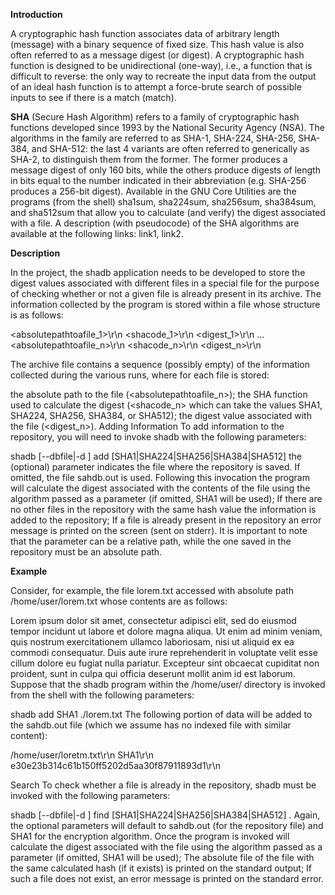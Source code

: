 **Introduction**

A cryptographic hash function associates data of arbitrary length (message) with a binary sequence of fixed size. This hash value is also often referred to as a message digest (or digest). A cryptographic hash function is designed to be unidirectional (one-way), i.e., a function that is difficult to reverse: the only way to recreate the input data from the output of an ideal hash function is to attempt a force-brute search of possible inputs to see if there is a match (match).

**SHA** (Secure Hash Algorithm) refers to a family of cryptographic hash functions developed since 1993 by the National Security Agency (NSA). The algorithms in the family are referred to as SHA-1, SHA-224, SHA-256, SHA-384, and SHA-512: the last 4 variants are often referred to generically as SHA-2, to distinguish them from the former. The former produces a message digest of only 160 bits, while the others produce digests of length in bits equal to the number indicated in their abbreviation (e.g. SHA-256 produces a 256-bit digest). Available in the GNU Core Utilities are the programs (from the shell) sha1sum, sha224sum, sha256sum, sha384sum, and sha512sum that allow you to calculate (and verify) the digest associated with a file. A description (with pseudocode) of the SHA algorithms are available at the following links: link1, link2.


**Description**

In the project, the shadb application needs to be developed to store the digest values associated with different files in a special file for the purpose of checking whether or not a given file is already present in its archive. The information collected by the program is stored within a file whose structure is as follows:

<absolutepathtoafile_1>\r\n
<shacode_1>\r\n
<digest_1>\r\n
...
<absolutepathtoafile_n>\r\n
<shacode_n>\r\n
<digest_n>\r\n

The archive file contains a sequence (possibly empty) of the information collected during the various runs, where for each file is stored:

the absolute path to the file (<absolutepathtoafile_n>);
the SHA function used to calculate the digest (<shacode_n> which can take the values SHA1, SHA224, SHA256, SHA384, or SHA512);
the digest value associated with the file (<digest_n>).
Adding Information
To add information to the repository, you will need to invoke shadb with the following parameters:

shadb [--dbfile|-d <dbfile>] add [SHA1|SHA224|SHA256|SHA384|SHA512] <pathtoafile> 
the (optional) <dbfile> parameter indicates the file where the repository is saved. If omitted, the file sahdb.out is used. Following this invocation the program 
will calculate the digest associated with the contents of the <pathtoafile> file using the algorithm passed as a parameter (if omitted, SHA1 will be used);
If there are no other files in the repository with the same hash value the information is added to the repository;
If a file is already present in the repository an error message is printed on the screen (sent on stderr).
It is important to note that the <pathtoafile> parameter can be a relative path, while the one saved in the repository must be an absolute path.

**Example**
  
Consider, for example, the file lorem.txt accessed with absolute path /home/user/lorem.txt whose contents are as follows:

Lorem ipsum dolor sit amet, consectetur adipisci elit, sed do eiusmod tempor incidunt ut labore et dolore magna aliqua. Ut enim ad minim veniam, quis nostrum exercitationem ullamco laboriosam, nisi ut aliquid ex ea commodi consequatur. Duis aute irure reprehenderit in voluptate velit esse cillum dolore eu fugiat nulla pariatur. Excepteur sint obcaecat cupiditat non proident, sunt in culpa qui officia deserunt mollit anim id est laborum.
Suppose that the shadb program within the /home/user/ directory is invoked from the shell with the following parameters:

shadb add SHA1 ./lorem.txt 
The following portion of data will be added to the sahdb.out file (which we assume has no indexed file with similar content):

/home/user/loretm.txt\r\n
SHA1\r\n
e30e23b314c61b150ff5202d5aa30f87911893d1\r\n

Search
To check whether a file is already in the repository, shadb must be invoked with the following parameters:

shadb [--dbfile|-d <dbfile>] find [SHA1|SHA224|SHA256|SHA384|SHA512] <pathtoafile>. 
Again, the optional parameters will default to sahdb.out (for the repository file) and SHA1 for the encryption algorithm. Once the program is invoked will calculate the digest associated with the <pathtoafile> file using the algorithm passed as a parameter (if omitted, SHA1 will be used);
The absolute file of the file with the same calculated hash (if it exists) is printed on the standard output;
If such a file does not exist, an error message is printed on the standard error.
